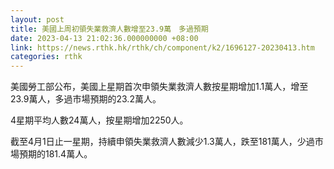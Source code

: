 ```yaml
---
layout: post
title: 美國上周初領失業救濟人數增至23.9萬　多過預期
date: 2023-04-13 21:02:36.000000000 +08:00
link: https://news.rthk.hk/rthk/ch/component/k2/1696127-20230413.htm
categories: rthk
---
```


美國勞工部公布，美國上星期首次申領失業救濟人數按星期增加1.1萬人，增至23.9萬人，多過市場預期的23.2萬人。

4星期平均人數24萬人，按星期增加2250人。

截至4月1日止一星期，持續申領失業救濟人數減少1.3萬人，跌至181萬人，少過市場預期的181.4萬人。
